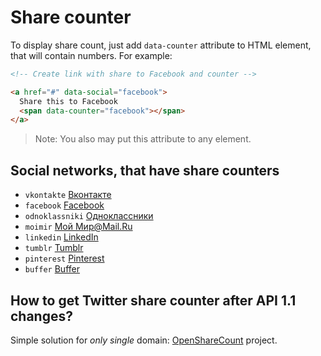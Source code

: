 # Share counter

To display share count, just add `data-counter` attribute to HTML element, that will contain numbers. For example:

``` html hl_lines="5"
<!-- Create link with share to Facebook and counter -->

<a href="#" data-social="facebook">
  Share this to Facebook
  <span data-counter="facebook"></span>
</a>
```

> Note: You also may put this attribute to any element.

## Social networks, that have share counters

- `vkontakte` [Вконтакте](http://vk.com)
- `facebook` [Facebook](http://facebook.com)
- `odnoklassniki` [Одноклассники](http://ok.ru)
- `moimir` [Мой Мир@Mail.Ru](http://my.mail.ru)
- `linkedin` [LinkedIn](http://linkedin.com)
- `tumblr` [Tumblr](http://tumblr.com)
- `pinterest` [Pinterest](http://pinterest.com)
- `buffer` [Buffer](http://buffer.com)

## How to get Twitter share counter after API 1.1 changes?

Simple solution for _only single_ domain: [OpenShareCount](http://opensharecount.com) project.
